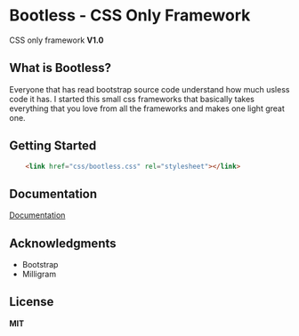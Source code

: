 # Bootless - CSS Only Framework

CSS only framework
**V1.0**

## What is Bootless?

Everyone that has read bootstrap source code understand how much usless code it has. 
I started this small css frameworks that basically takes everything that you love from all the frameworks
and makes one light great one.

## Getting Started

```HTML
	<link href="css/bootless.css" rel="stylesheet"></link>
```
## Documentation
	
[Documentation](http://nesbtesh.github.io/bootless/)
	
## Acknowledgments
* Bootstrap 
* Milligram

## License

**MIT**